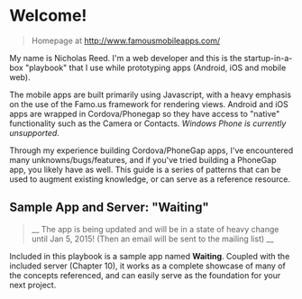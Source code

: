 # Welcome!

> Homepage at http://www.famousmobileapps.com/

My name is Nicholas Reed. I'm a web developer and this is the startup-in-a-box "playbook" that I use while prototyping apps (Android, iOS and mobile web). 

The mobile apps are built primarily using Javascript, with a heavy emphasis on the use of the Famo.us framework for rendering views. Android and iOS apps are wrapped in Cordova/Phonegap so they have access to "native" functionality such as the Camera or Contacts. _Windows Phone is currently unsupported._

Through my experience building Cordova/PhoneGap apps, I've encountered many unknowns/bugs/features, and if you've tried building a PhoneGap app, you likely have as well. This guide is a series of patterns that can be used to augment existing knowledge, or can serve as a reference resource.

## Sample App and Server: "Waiting" 

> __ The app is being updated and will be in a state of heavy change until Jan 5, 2015! (Then an email will be sent to the mailing list)  __

Included in this playbook is a sample app named __Waiting__. Coupled with the included server (Chapter 10), it works as a complete showcase of many of the concepts referenced, and can easily serve as the foundation for your next project. 






